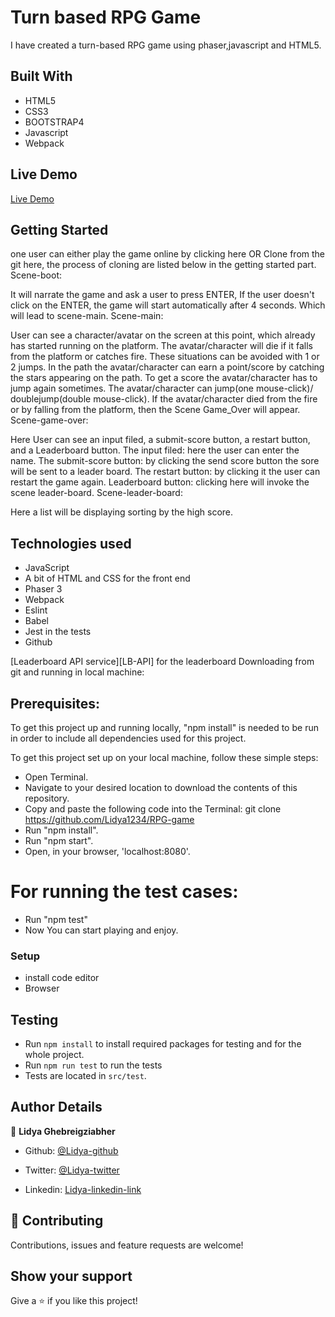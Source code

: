 # Turn based RPG Game
I have created a turn-based RPG game using phaser,javascript and HTML5.

## Built With

- HTML5
- CSS3
- BOOTSTRAP4
- Javascript
- Webpack

## Live Demo

[Live Demo](https://morrism1.github.io/todoList)

## Getting Started

one user can either play the game online by clicking here OR Clone from the git here, the process of cloning are listed below in the getting started part.
Scene-boot:

It will narrate the game and ask a user to press ENTER,
If the user doesn't click on the ENTER, the game will start automatically after 4 seconds.
Which will lead to scene-main.
Scene-main:

User can see a character/avatar on the screen at this point, which already has started running on the platform.
The avatar/character will die if it falls from the platform or catches fire.
These situations can be avoided with 1 or 2 jumps.
In the path the avatar/character can earn a point/score by catching the stars appearing on the path.
To get a score the avatar/character has to jump again sometimes.
The avatar/character can jump(one mouse-click)/ doublejump(double mouse-click).
If the avatar/character died from the fire or by falling from the platform, then the Scene Game_Over will appear.
Scene-game-over:

Here User can see an input filed, a submit-score button, a restart button, and a Leaderboard button.
The input filed: here the user can enter the name.
The submit-score button: by clicking the send score button the sore will be sent to a leader board.
The restart button: by clicking it the user can restart the game again.
Leaderboard button: clicking here will invoke the scene leader-board.
Scene-leader-board:

Here a list will be displaying sorting by the high score.


## Technologies used
- JavaScript
- A bit of HTML and CSS for the front end
- Phaser 3
 - Webpack
- Eslint
- Babel
- Jest in the tests
- Github

[Leaderboard API service][LB-API] for the leaderboard
Downloading from git and running in local machine:
## Prerequisites:

To get this project up and running locally, "npm install" is needed to be run in order to include all dependencies used for this project.

To get this project set up on your local machine, follow these simple steps:

- Open Terminal.
- Navigate to your desired location to download the contents of this repository.
- Copy and paste the following code into the Terminal: git clone https://github.com/Lidya1234/RPG-game
- Run "npm install".
- Run "npm start".
- Open, in your browser, 'localhost:8080'.
# For running the test cases:

- Run "npm test"
- Now You can start playing and enjoy.



### Setup

- install code editor
- Browser

## Testing

- Run `npm install` to install required packages for testing and for the whole project.
- Run `npm run test` to run the tests
- Tests are located in `src/test`.

## Author Details

👤 **Lidya Ghebreigziabher**

- Github: [@Lidya-github](https://github.com/Lidya1234)

- Twitter: [@Lidya-twitter](https://twitter.com/Lidya42676629)

- Linkedin: [Lidya-linkedin-link](https://www.linkedin.com/in/lidya-ghebreigziabher-4a94391aa/)



## 🤝 Contributing

Contributions, issues and feature requests are welcome!

## Show your support

Give a ⭐️ if you like this project!
